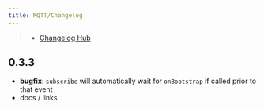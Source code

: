 ```yaml
---
title: MQTT/Changelog
---
```

> - [Changelog Hub](/changelog)

## 0.3.3

- **bugfix**: `subscribe` will automatically wait for `onBootstrap` if called prior to that event
- docs / links
